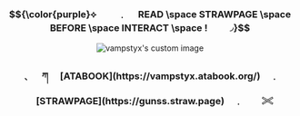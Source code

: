 
<!-- level 1: simple bio and stats -->
<h3 align="center"> $${\color{purple}⟡ 　　﹒  　READ \space STRAWPAGE \space BEFORE \space INTERACT \space !　　◞}$$ </h3>

<p align="center">
  <img src="https://github.com/user-attachments/assets/32978b84-9735-43de-ad7d-045083b36ff8" alt="vampstyx's custom image"/>
</p>

<h3 align="center">﹑　 ཀ 　[ATABOOK](https://vampstyx.atabook.org/)　﹒ 　[STRAWPAGE](https://gunss.straw.page)　﹒　　𓏵</h3>
